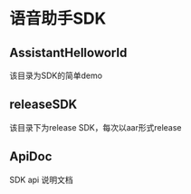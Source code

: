 # 语音助手SDK
## AssistantHelloworld
该目录为SDK的简单demo

## releaseSDK
该目录下为release SDK，每次以aar形式release


## ApiDoc
SDK api 说明文档